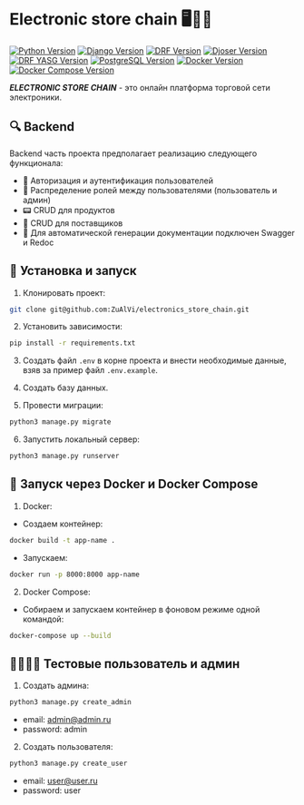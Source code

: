 # Electronic store chain 🖥🔌📲


[![Python Version](https://img.shields.io/badge/Python-3.11-blue.svg)](https://www.python.org/downloads/release/python-390/)
[![Django Version](https://img.shields.io/badge/Django-5.0-green.svg)](https://www.djangoproject.com/)
[![DRF Version](https://img.shields.io/badge/DRF-3.15-524E20.svg)](https://www.djangoproject.com/)
[![Djoser Version](https://img.shields.io/badge/Djoser-2.2-777E20.svg)](https://www.djangoproject.com/)
[![DRF YASG Version](https://img.shields.io/badge/DRF_YASG-1.21-333E20.svg)](https://www.djangoproject.com/)
[![PostgreSQL Version](https://img.shields.io/badge/PostgreSQL-16.0-088E20.svg)](https://www.postgresql.org/)
[![Docker Version](https://img.shields.io/badge/Docker-26.0-942E20.svg)](https://www.docker.com/)
[![Docker Compose Version](https://img.shields.io/badge/Docker_Compose-2.26-521E20.svg)](https://www.docker.com/)

***ELECTRONIC STORE CHAIN*** - это онлайн платформа торговой сети электроники.

## 🔍 Backend

Backend часть проекта предполагает реализацию следующего функционала:

- 🔐 Авторизация и аутентификация пользователей
- 👤 Распределение ролей между пользователями (пользователь и админ)
- 📟 CRUD для продуктов
- 🚛 CRUD для поставщиков
- 📒 Для автоматической генерации документации подключен Swagger и Redoc


## 🚀 Установка и запуск

1. Клонировать проект:

```bash
git clone git@github.com:ZuAlVi/electronics_store_chain.git
```

2. Установить зависимости:

```bash
pip install -r requirements.txt
```

3. Создать файл `.env` в корне проекта и внести необходимые данные, взяв за пример файл `.env.example`.

4. Создать базу данных. 

5. Провести миграции:

```bash
python3 manage.py migrate
```
6. Запустить локальный сервер:
```bash
python3 manage.py runserver
```

## 🐳 Запуск через Docker и Docker Compose

1. Docker:
    
- Создаем контейнер:

```bash
docker build -t app-name .
 ```

- Запускаем:

```bash
docker run -p 8000:8000 app-name
 ```

2. Docker Compose:

- Собираем и запускаем контейнер в фоновом режиме одной командой:

```bash
docker-compose up --build
 ```


## 🧟‍♂️👮‍♂️ Тестовые пользователь и админ

1. Создать админа:

```bash
python3 manage.py create_admin
```

- email: admin@admin.ru
- password: admin

2. Создать пользователя:

```bash
python3 manage.py create_user
```

- email: user@user.ru
- password: user
